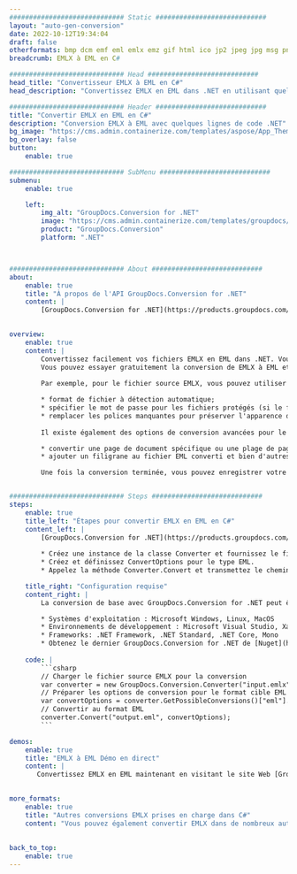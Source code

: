 ```yaml
---
############################# Static ############################
layout: "auto-gen-conversion"
date: 2022-10-12T19:34:04
draft: false
otherformats: bmp dcm emf eml emlx emz gif html ico jp2 jpeg jpg msg png psb psd svg svgz tga tif tiff webp wmf wmz
breadcrumb: EMLX à EML en C#

############################# Head ############################
head_title: "Convertisseur EMLX à EML en C#"
head_description: "Convertissez EMLX en EML dans .NET en utilisant quelques lignes de code. Utilisez l'API de conversion de documents GroupDocs pour convertir plus de 160 formats de fichiers."

############################# Header ############################
title: "Convertir EMLX en EML en C#"
description: "Conversion EMLX à EML avec quelques lignes de code .NET"
bg_image: "https://cms.admin.containerize.com/templates/aspose/App_Themes/V3/images/bg/header1.png"
bg_overlay: false
button:
    enable: true

############################# SubMenu ############################
submenu:
    enable: true

    left:
        img_alt: "GroupDocs.Conversion for .NET"
        image: "https://cms.admin.containerize.com/templates/groupdocs/images/product-logos/90x90-noborder/groupdocs-conversion-net.png"
        product: "GroupDocs.Conversion"
        platform: ".NET"



############################# About ############################
about:
    enable: true
    title: "À propos de l'API GroupDocs.Conversion for .NET"
    content: |
        [GroupDocs.Conversion for .NET](https://products.groupdocs.com/conversion/net/) peut être utilisé pour convertir Microsoft Word, Excel, PowerPoint, PDF, Visio et d'autres formats. GroupDocs.Conversion est une API autonome adaptée aux systèmes back-end et internes nécessitant des performances élevées. Il ne dépend d'aucun logiciel tel que Microsoft ou Open Office.
    

overview:
    enable: true
    content: |
        Convertissez facilement vos fichiers EMLX en EML dans .NET. Vous pouvez utiliser seulement quelques lignes de code C# dans n'importe quelle plate-forme de votre choix comme - Windows, Linux, macOS.
        Vous pouvez essayer gratuitement la conversion de EMLX à EML et évaluer la qualité des résultats de conversion. En plus des scénarios de conversion de fichiers simples, vous pouvez essayer des options plus avancées pour charger le fichier source EMLX et pour enregistrer le résultat de sortie EML. 
        
        Par exemple, pour le fichier source EMLX, vous pouvez utiliser les options de chargement suivantes :

        * format de fichier à détection automatique;
        * spécifier le mot de passe pour les fichiers protégés (si le format de fichier le prend en charge);
        * remplacer les polices manquantes pour préserver l'apparence du document.
        
        Il existe également des options de conversion avancées pour le fichier EML :

        * convertir une page de document spécifique ou une plage de pages;
        * ajouter un filigrane au fichier EML converti et bien d'autres.

        Une fois la conversion terminée, vous pouvez enregistrer votre fichier EML dans le chemin du fichier local ou dans tout stockage tiers tel que FTP, Amazon S3, Google Drive, Dropbox, etc. Veuillez noter - pour convertir EMLX en EML aucun logiciel supplémentaire n'est nécessaire - comme MS Office, Open Office, Adobe Acrobat Reader, etc.


############################# Steps ############################
steps:
    enable: true
    title_left: "Étapes pour convertir EMLX en EML en C#"
    content_left: |
        [GroupDocs.Conversion for .NET](https://products.groupdocs.com/conversion/net/) permet aux développeurs de convertir facilement un fichier EMLX en EML avec quelques lignes de code.
        
        * Créez une instance de la classe Converter et fournissez le fichier EMLX avec le chemin complet
        * Créez et définissez ConvertOptions pour le type EML.
        * Appelez la méthode Converter.Convert et transmettez le chemin complet et le format (EML) en tant que paramètre

    title_right: "Configuration requise"
    content_right: |
        La conversion de base avec GroupDocs.Conversion for .NET peut être effectuée en quelques étapes simples. Nos API sont prises en charge sur toutes les principales plates-formes et systèmes d'exploitation. Avant d'exécuter le code ci-dessous, assurez-vous que les prérequis suivants sont installés sur votre système.

        * Systèmes d'exploitation : Microsoft Windows, Linux, MacOS
        * Environnements de développement : Microsoft Visual Studio, Xamarin, MonoDevelop
        * Frameworks: .NET Framework, .NET Standard, .NET Core, Mono
        * Obtenez le dernier GroupDocs.Conversion for .NET de [Nuget](https://www.nuget.org/packages/groupdocs.conversion)
         
    code: |
        ```csharp    
        // Charger le fichier source EMLX pour la conversion
        var converter = new GroupDocs.Conversion.Converter("input.emlx");
        // Préparer les options de conversion pour le format cible EML
        var convertOptions = converter.GetPossibleConversions()["eml"].ConvertOptions;
        // Convertir au format EML
        converter.Convert("output.eml", convertOptions);
        ```

demos:
    enable: true
    title: "EMLX à EML Démo en direct"
    content: |
       Convertissez EMLX en EML maintenant en visitant le site Web [GroupDocs.Conversion App](https://products.groupdocs.app/conversion/family). La démo en ligne présente les avantages suivants
          

more_formats:
    enable: true
    title: "Autres conversions EMLX prises en charge dans C#"
    content: "Vous pouvez également convertir EMLX dans de nombreux autres formats de fichiers. Veuillez consulter la liste ci-dessous."
       
       
back_to_top:
    enable: true
---
```

